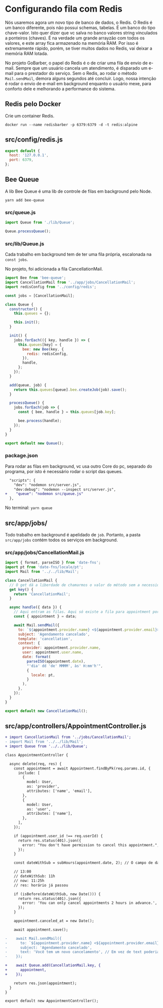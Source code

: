 # Configurando fila com Redis

Nós usaremos agora um novo tipo de banco de dados, o Redis. O Redis é um banco
diferente, pois não possui schemas, tabelas. É um banco do tipo chave-valor.
Isto quer dizer que vc salva no banco valores string vinculados a ponteiros
(chaves). É na verdade um grande arrayzão com todos os valores, e este array
fica armazenado na memória RAM. Por isso é extremamente rápido, porém, se tiver
muitos dados no Redis, vai deixar a memória RAM lotada.

No projeto GoBarber, o papel do Redis é o de criar uma fila de envio de e-mail.
Sempre que um usuário cancela um atendimento, é disparado um e-mail para o
prestador do serviço. Sem o Redis, ao rodar o método `Mail.sendMail`, demora
alguns segundos até concluir. Logo, nossa intenção é rodar o envio de e-mail em
background enquanto o usuário mexe, para conforto dele e melhorando a
performance do sistema.

## Redis pelo Docker

Crie um container Redis.

`docker run --name redisbarber -p 6379:6379 -d -t redis:alpine`

## src/config/redis.js

```javascript
export default {
  host: '127.0.0.1',
  port: 6379,
};
```

## Bee Queue

A lib Bee Queue é uma lib de controle de filas em background pelo Node.

`yarn add bee-queue`

### src/queue.js

```javascript
import Queue from './lib/Queue';

Queue.processQueue();
```

### src/lib/Queue.js

Cada trabalho em background tem de ter uma fila própria, escalonada na
`const jobs`.

No projeto, foi adicionada a fila CancellationMail.

```javascript
import Bee from 'bee-queue';
import CancellationMail from '../app/jobs/CancellationMail';
import redisConfig from '../config/redis';

const jobs = [CancellationMail];

class Queue {
  constructor() {
    this.queues = {};

    this.init();
  }

  init() {
    jobs.forEach(({ key, handle }) => {
      this.queues[key] = {
        bee: new Bee(key, {
          redis: redisConfig,
        }),
        handle,
      };
    });
  }

  add(queue, job) {
    return this.queues[queue].bee.createJob(job).save();
  }

  processQueue() {
    jobs.forEach(job => {
      const { bee, handle } = this.queues[job.key];

      bee.process(handle);
    });
  }
}

export default new Queue();
```

### package.json

Para rodar as filas em background, vc usa outro Core do pc, separado do
programa, por isto é necessário rodar o script das queues.

```diff
  "scripts": {
    "dev": "nodemon src/server.js",
    "dev:debug": "nodemon --inspect src/server.js",
+    "queue": "nodemon src/queue.js"
  },
```

No terminal: `yarn queue`

## src/app/jobs/

Todo trabalho em background é apelidado de `job`. Portanto, a pasta
`src/app/jobs` contém todos os serviços em background.

### src/app/jobs/CancellationMail.js

```javascript
import { format, parseISO } from 'date-fns';
import pt from 'date-fns/locale/pt';
import Mail from '../../lib/Mail';

class CancellationMail {
  // O get dá a liberdade de chamarmos o valor do método sem a necessidade de criar um constructor. Ou seja, não precisa disparar o método Cancellation.key(), apenas um Cancellation.key já acessa
  get key() {
    return 'CancellationMail';
  }

  async handle({ data }) {
    // Aqui entram as filas. Aqui só existe a fila para appointment por enquanto
    const { appointment } = data;

    await Mail.sendMail({
      to: `${appointment.provider.name} <${appointment.provider.email}>`,
      subject: 'Agendamento cancelado',
      template: 'cancellation',
      context: {
        provider: appointment.provider.name,
        user: appointment.user.name,
        date: format(
          parseISO(appointment.date),
          "'dia' dd 'de' MMMM', às' H:mm'h'",
          {
            locale: pt,
          }
        ),
      },
    });
  }
}

export default new CancellationMail();
```

## src/app/controllers/AppointmentController.js

```diff
+ import CancellationMail from '../jobs/CancellationMail';
- import Mail from '../../lib/Mail';
+ import Queue from '../../lib/Queue';

class AppointmentController {

  async delete(req, res) {
    const appointment = await Appointment.findByPk(req.params.id, {
      include: [
        {
          model: User,
          as: 'provider',
          attributes: ['name', 'email'],
        },
        {
          model: User,
          as: 'user',
          attributes: ['name'],
        },
      ],
    });

    if (appointment.user_id !== req.userId) {
      return res.status(401).json({
        error: "You don't have permission to cancel this appointment.",
      });
    }

    const dateWithSub = subHours(appointment.date, 2); // O campo de data já vem em formato de data. Não precisa de um parseIso pq não é uma string

    // 13:00
    // dateWithSub: 11h
    // now: 11:25h
    // res: horário já passou

    if (isBefore(dateWithSub, new Date())) {
      return res.status(401).json({
        error: 'You can only cancel appointments 2 hours in advance.',
      });
    }

    appointment.canceled_at = new Date();

    await appointment.save();

-    await Mail.sendMail({
-      to: `${appointment.provider.name} <${appointment.provider.email}>`,
-      subject: 'Agendamento cancelado',
-      text: 'Você tem um novo cancelamento', // Em vez de text poderia ser um html
-    });

+    await Queue.add(CancellationMail.key, {
+      appointment,
+    });

    return res.json(appointment);
  }
}

export default new AppointmentController();
```
